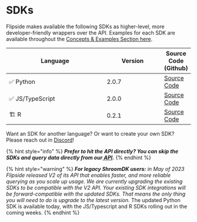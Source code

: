 # SDKs

Flipside makes available the following SDKs as higher-level, more developer-friendly wrappers over the API. Examples for each SDK are available throughout the [Concepts & Examples Section here](get-started/).&#x20;

<table><thead><tr><th width="255">Language</th><th width="143">Version</th><th>Source Code (Github)</th></tr></thead><tbody><tr><td>✅ Python</td><td>2.0.7</td><td><a href="https://github.com/FlipsideCrypto/sdk/tree/main/python">Source Code</a></td></tr><tr><td>✅ JS/TypeScript</td><td>2.0.0</td><td><a href="https://github.com/FlipsideCrypto/sdk/tree/main/js">Source Code</a></td></tr><tr><td>🏗 R</td><td>0.2.1</td><td><a href="https://github.com/FlipsideCrypto/sdk/tree/main/r/shroomDK">Source Code</a></td></tr></tbody></table>

Want an SDK for another language? Or want to create your own SDK? Please reach out in [Discord](https://discord.gg/ZmU3jQuu6W)!&#x20;

{% hint style="info" %}
_**Prefer to hit the API directly? You can skip the SDKs and query data directly from our**_[ _**API**_](get-started/rest-api.md)_**.**_
{% endhint %}

{% hint style="warning" %}
_**For legacy ShroomDK users:** in May of 2023 Flipside released V2 of its API that enables faster, and more reliable querying as you scale up usage. We are currently upgrading the existing SDKs to be compatible with the V2 API. Your existing SDK integrations will be forward-compatible with the updated SDKs. That means the only thing you will need to do is upgrade to the latest version._ The updated Python SDK is available today, with the JS/Typescript and R SDKs rolling out in the coming weeks.
{% endhint %}



